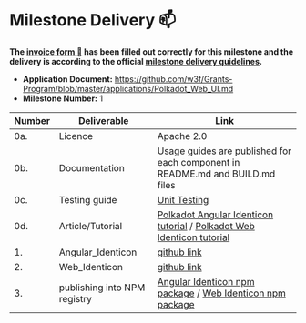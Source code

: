 # Milestone Delivery :mailbox:

**The [invoice form :pencil:](https://docs.google.com/forms/d/e/1FAIpQLSfmNYaoCgrxyhzgoKQ0ynQvnNRoTmgApz9NrMp-hd8mhIiO0A/viewform) has been filled out correctly for this milestone and the delivery is according to the official [milestone delivery guidelines](https://github.com/w3f/General-Grants-Program/blob/master/grants/milestone-deliverables-guidelines.md).**  

* **Application Document:** https://github.com/w3f/Grants-Program/blob/master/applications/Polkadot_Web_UI.md
* **Milestone Number:** 1

| Number | Deliverable | Link |
| ------------- | ------------- | ------------- |
| 0a. | Licence | Apache 2.0 |
| 0b. | Documentation | Usage guides are published for each component in README.md and BUILD.md files|
| 0c. | Testing guide | [Unit Testing](https://github.com/RidOne-technologies/polkadot-angular-identicon#unit-tests)  |
| 0d. | Article/Tutorial | [Polkadot Angular Identicon tutorial](https://dev.to/morgueye4/how-to-use-polkadot-angular-identicon-4659) / [Polkadot Web Identicon tutorial](https://dev.to/morgueye4/how-to-use-polkadot-web-identicon-2344) |
| 1. | Angular_Identicon | [github link](https://github.com/RidOne-technologies/polkadot-angular-identicon)   |
| 2. | Web_Identicon | [github link](https://github.com/RidOne-technologies/polkadot-web-identicon)   |
| 3. | publishing into NPM registry |[Angular Identicon npm package](https://www.npmjs.com/package/polkadot-angular-identicon) / [Web Identicon npm package](https://www.npmjs.com/package/polkadot-web-identicon)   |
